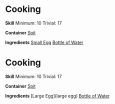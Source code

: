 <!-- TITLE: Hard Boiled Egg -->
<!-- SUBTITLE: Perfectly timed! -->

# Cooking
**Skill**
Minimum: 10
Trivial: 17

**Container**
[Spit](spit)

**Ingredients**
[Small Egg](small-egg)
[Bottle of Water](bottle-of-water)

# Cooking
**Skill**
Minimum: 10
Trivial: 17

**Container**
[Spit](spit)

**Ingredients**
[Large Egg](large egg)
[Bottle of Water](bottle-of-water)